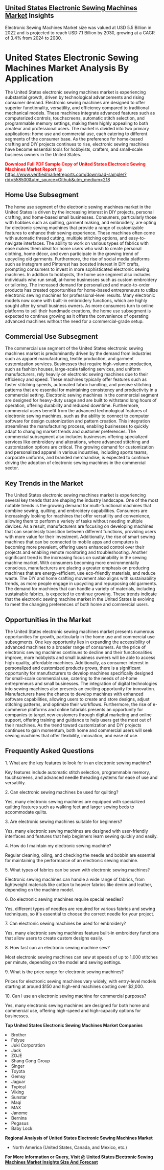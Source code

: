 <h2><a href="https://www.verifiedmarketreports.com/download-sample/?rid=558500&amp;utm_source=Github&amp;utm_medium=218" target="_blank">United States Electronic Sewing Machines Market</a> Insights</h2><p>Electronic Sewing Machines Market size was valued at USD 5.5 Billion in 2022 and is projected to reach USD 7.1 Billion by 2030, growing at a CAGR of 3.4% from 2024 to 2030.</p><p><h1>United States Electronic Sewing Machines Market Analysis By Application</h1> The United States electronic sewing machines market is experiencing substantial growth, driven by technological advancements and rising consumer demand. Electronic sewing machines are designed to offer superior functionality, versatility, and efficiency compared to traditional mechanical models. These machines integrate advanced features such as computerized controls, touchscreens, automatic stitch selection, and programmable memory settings, making them highly appealing to both amateur and professional users. The market is divided into two primary applications: home use and commercial use, each catering to different segments of the consumer base. As the preference for home-based crafting and DIY projects continues to rise, electronic sewing machines have become essential tools for hobbyists, crafters, and small-scale business owners in the United States. <p><span class=""><span style="color: #ff0000;"><strong>Download Full PDF Sample Copy of United States Electronic Sewing Machines Market Report</strong> @ </span><a href="https://www.verifiedmarketreports.com/download-sample/?rid=558500&amp;utm_source=Github&amp;utm_medium=218" target="_blank">https://www.verifiedmarketreports.com/download-sample/?rid=558500&amp;utm_source=Github&amp;utm_medium=218</a></span></p> <h2>Home Use Subsegment</h2> The home use segment of the electronic sewing machines market in the United States is driven by the increasing interest in DIY projects, personal crafting, and home-based small businesses. Consumers, particularly those with hobbies such as quilting, garment making, and embroidery, are opting for electronic sewing machines that provide a range of customizable features to enhance their sewing experience. These machines often come with automatic thread cutting, multiple stitching options, and easy-to-navigate interfaces. The ability to work on various types of fabrics with ease makes them ideal for home users who wish to create personal clothing, home décor, and even participate in the growing trend of upcycling old garments. Furthermore, the rise of social media platforms such as Instagram and Pinterest has boosted interest in DIY crafts, prompting consumers to invest in more sophisticated electronic sewing machines. In addition to hobbyists, the home use segment also includes individuals who run small, at-home businesses such as custom embroidery or tailoring. The increased demand for personalized and made-to-order products has created opportunities for home-based entrepreneurs to utilize electronic sewing machines for professional-level results. Many electronic models now come with built-in embroidery functions, which are highly sought after by small business owners. As more consumers turn to online platforms to sell their handmade creations, the home use subsegment is expected to continue growing as it offers the convenience of operating advanced machines without the need for a commercial-grade setup. <h2>Commercial Use Subsegment</h2> The commercial use segment of the United States electronic sewing machines market is predominantly driven by the demand from industries such as apparel manufacturing, textile production, and garment customization services. Businesses that require high-volume production, such as fashion houses, large-scale tailoring services, and uniform manufacturers, rely heavily on electronic sewing machines due to their efficiency and speed. These machines typically offer features such as faster stitching speeds, automated fabric handling, and precise stitching patterns that are essential for maintaining consistency and productivity in a commercial setting. Electronic sewing machines in the commercial segment are designed for heavy-duty usage and are built to withstand long hours of operation, offering durability and reduced downtime. Furthermore, commercial users benefit from the advanced technological features of electronic sewing machines, such as the ability to connect to computer software for design customization and pattern creation. This integration streamlines the manufacturing process, enabling businesses to quickly adapt to changing market trends and customer preferences. The commercial subsegment also includes businesses offering specialized services like embroidery and alterations, where advanced stitching and customization options are critical. The growing demand for customization and personalized apparel in various industries, including sports teams, corporate uniforms, and branded merchandise, is expected to continue driving the adoption of electronic sewing machines in the commercial sector. <h2>Key Trends in the Market</h2> The United States electronic sewing machines market is experiencing several key trends that are shaping the industry landscape. One of the most notable trends is the growing demand for multi-functional machines that combine sewing, quilting, and embroidery capabilities. Consumers are increasingly looking for machines that offer versatility and convenience, allowing them to perform a variety of tasks without needing multiple devices. As a result, manufacturers are focusing on developing machines that can seamlessly transition between different functions, providing users with more value for their investment. Additionally, the rise of smart sewing machines that can be connected to mobile apps and computers is becoming more prevalent, offering users enhanced control over their projects and enabling remote monitoring and troubleshooting. Another significant trend is the increasing focus on sustainability in the sewing machine market. With consumers becoming more environmentally conscious, manufacturers are placing a greater emphasis on producing machines that are energy-efficient, use eco-friendly materials, and reduce waste. The DIY and home crafting movement also aligns with sustainability trends, as more people engage in upcycling and repurposing old garments. The demand for machines that can handle a variety of materials, including sustainable fabrics, is expected to continue growing. These trends indicate that the electronic sewing machine market in the United States is evolving to meet the changing preferences of both home and commercial users. <h2>Opportunities in the Market</h2> The United States electronic sewing machines market presents numerous opportunities for growth, particularly in the home use and commercial use subsegments. One key opportunity lies in expanding the accessibility of advanced machines to a broader range of consumers. As the price of electronic sewing machines continues to decline and their functionalities improve, more hobbyists and small business owners will be able to access high-quality, affordable machines. Additionally, as consumer interest in personalized and customized products grows, there is a significant opportunity for manufacturers to develop machines specifically designed for small-scale commercial use, catering to the needs of at-home entrepreneurs and small businesses. The integration of digital technologies into sewing machines also presents an exciting opportunity for innovation. Manufacturers have the chance to develop machines with enhanced software capabilities, allowing users to create and store designs, adjust stitching patterns, and optimize their workflows. Furthermore, the rise of e-commerce platforms and online tutorials presents an opportunity for companies to target new customers through digital marketing and online support, offering training and guidance to help users get the most out of their machines. As the trend toward customization and DIY projects continues to gain momentum, both home and commercial users will seek sewing machines that offer flexibility, innovation, and ease of use. <h2>Frequently Asked Questions</h2> <p>1. What are the key features to look for in an electronic sewing machine?</p> <p>Key features include automatic stitch selection, programmable memory, touchscreens, and advanced needle threading systems for ease of use and versatility.</p> <p>2. Can electronic sewing machines be used for quilting?</p> <p>Yes, many electronic sewing machines are equipped with specialized quilting features such as walking feet and larger sewing beds to accommodate quilts.</p> <p>3. Are electronic sewing machines suitable for beginners?</p> <p>Yes, many electronic sewing machines are designed with user-friendly interfaces and features that help beginners learn sewing quickly and easily.</p> <p>4. How do I maintain my electronic sewing machine?</p> <p>Regular cleaning, oiling, and checking the needle and bobbin are essential for maintaining the performance of an electronic sewing machine.</p> <p>5. What types of fabrics can be sewn with electronic sewing machines?</p> <p>Electronic sewing machines can handle a wide range of fabrics, from lightweight materials like cotton to heavier fabrics like denim and leather, depending on the machine model.</p> <p>6. Do electronic sewing machines require special needles?</p> <p>Yes, different types of needles are required for various fabrics and sewing techniques, so it's essential to choose the correct needle for your project.</p> <p>7. Can electronic sewing machines be used for embroidery?</p> <p>Yes, many electronic sewing machines feature built-in embroidery functions that allow users to create custom designs easily.</p> <p>8. How fast can an electronic sewing machine sew?</p> <p>Most electronic sewing machines can sew at speeds of up to 1,000 stitches per minute, depending on the model and sewing settings.</p> <p>9. What is the price range for electronic sewing machines?</p> <p>Prices for electronic sewing machines vary widely, with entry-level models starting at around $150 and high-end machines costing over $2,000.</p> <p>10. Can I use an electronic sewing machine for commercial purposes?</p> <p>Yes, many electronic sewing machines are designed for both home and commercial use, offering high-speed and high-capacity options for businesses.</p></p><p><strong>Top United States Electronic Sewing Machines Market Companies</strong></p><div data-test-id=""><p><li>Brother</li><li> Feiyue</li><li> Juki Corporation</li><li> Jack</li><li> ZOJE</li><li> Shang Gong Group</li><li> Singer</li><li> Toyota</li><li> Gemsy</li><li> Jaguar</li><li> Typical</li><li> Viking</li><li> Sunstar</li><li> Maqi</li><li> MAX</li><li> Janome</li><li> Bernina</li><li> Pegasus</li><li> Baby Lock</li></p><div><strong>Regional Analysis of&nbsp;United States Electronic Sewing Machines Market</strong></div><ul><li dir="ltr"><p dir="ltr">North America&nbsp;(United States, Canada, and Mexico, etc.)</p></li></ul><p><strong>For More Information or Query, Visit @&nbsp;</strong><strong><a href="https://www.verifiedmarketreports.com/product/electronic-sewing-machines-market-size-and-forecast/?utm_source=Github&amp;utm_medium=218" target="_blank">United States Electronic Sewing Machines Market Insights Size And Forecast</a></strong></p></div>
